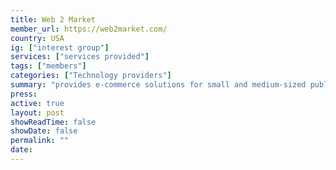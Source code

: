 ```yaml
---
title: Web 2 Market
member_url: https://web2market.com/
country: USA
ig: ["interest group"] 
services: ["services provided"] 
tags: ["members"]
categories: ["Technology providers"]
summary: "provides e-commerce solutions for small and medium-sized publishers, primarily using the Magento and Shopify platforms, making it easy and affordable to sell online."
press:
active: true
layout: post
showReadTime: false
showDate: false
permalink: ""
date: 
---
```

